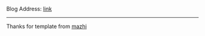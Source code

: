 
Blog Address: [link](http://scarletpan.github.io)


---

Thanks for template from [mazhi](http://mazhuang.org)

